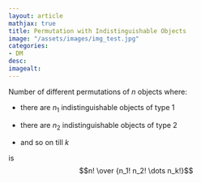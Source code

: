 ```yaml
---
layout: article
mathjax: true
title: Permutation with Indistinguishable Objects
image: "/assets/images/img_test.jpg"
categories:
- DM
desc:   
imagealt: 
---
```


Number of different permutations of $n$ objects where:

































































































































































































































































































































































* there are $n_1$ indistinguishable objects of type 1

































































































































































































































































































































































* there are $n_2$ indistinguishable objects of type 2

































































































































































































































































































































































* and so on till $k$


































































































































































































































































































































































is $$n! \over {n_1! n_2! \dots n_k!}$$
































































































































































































































































































































































